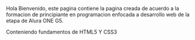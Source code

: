 Hola Bienvenido, este pagina contiene la pagina creada de acuerdo a la formacion de principiante en programacion enfocada a desarrollo web de la etapa de Alura ONE G5.

Conteniendo fundamentos de HTML5 Y CSS3

